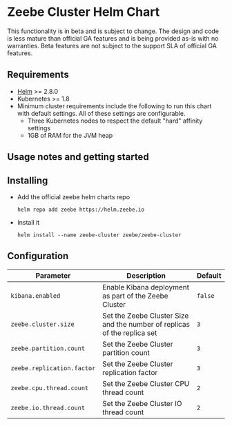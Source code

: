 # Zeebe Cluster Helm Chart

This functionality is in beta and is subject to change. The design and code is less mature than official GA features and is being provided as-is with no warranties. Beta features are not subject to the support SLA of official GA features.

## Requirements

* [Helm](https://helm.sh/) >= 2.8.0
* Kubernetes >= 1.8
* Minimum cluster requirements include the following to run this chart with default settings. All of these settings are configurable.
  * Three Kubernetes nodes to respect the default "hard" affinity settings
  * 1GB of RAM for the JVM heap

## Usage notes and getting started

## Installing

* Add the official zeebe helm charts repo
  ```
  helm repo add zeebe https://helm.zeebe.io
  ```
* Install it
  ```
  helm install --name zeebe-cluster zeebe/zeebe-cluster
  ```

 ## Configuration
  | Parameter                     | Description                                                                                                                                                                                                                                                                                                                | Default                                                                                                                   |
| ----------------------------- | -------------------------------------------------------------------------------------------------------------------------------------------------------------------------------------------------------------------------------------------------------------------------------------------------------------------------- | ------------------------------------------------------------------------------------------------------------------------- |
| `kibana.enabled`                 | Enable Kibana deployment as part of the Zeebe Cluster                                                                                                                                | `false`                                                                                                           |
| `zeebe.cluster.size`                 | Set the Zeebe Cluster Size and the number of replicas of the replica set                                                                                                                                | `3`   
| `zeebe.partition.count`                 | Set the Zeebe Cluster partition count                                                                                                                                | `3`   
| `zeebe.replication.factor`                 | Set the Zeebe Cluster replication factor                                                                                                                                | `3`   
| `zeebe.cpu.thread.count`                 | Set the Zeebe Cluster CPU thread count                                                                                                                                | `2`   
| `zeebe.io.thread.count`                 | Set the Zeebe Cluster IO thread count                                                                                                                                | `2`  
